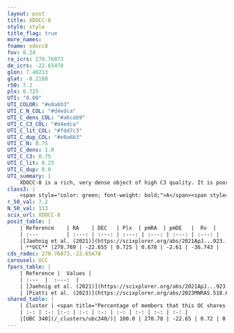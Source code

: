 ```yaml
---
layout: post
title: XDOCC-8
style: style
title_flag: true
more_names: 
fname: xdocc8
fov: 0.24
ra_icrs: 270.76873
de_icrs: -22.65478
glon: 7.40213
glat: -0.2188
r50: 7.2
plx: 0.725
UTI: "0.00"
UTI_COLOR: "#e0a6b3"
UTI_C_N_COL: "#d4edca"
UTI_C_dens_COL: "#a6cab9"
UTI_C_C3_COL: "#d4edca"
UTI_C_lit_COL: "#fdd7c3"
UTI_C_dup_COL: "#e0a6b3"
UTI_C_N: 0.75
UTI_C_dens: 1.0
UTI_C_C3: 0.75
UTI_C_lit: 0.25
UTI_C_dup: 0.0
UTI_summary: |
    XDOCC-8 is a rich, very dense object of high C3 quality. It is poorly studied in the literature.<br><br><span style="color: #99180f; font-weight: bold;">Warning: </span>This is very likely a duplicate object, which shares a large percentage of members with at least one previously reported entry.
class3: |
    <span style="color: green; font-weight: bold;">A</span><span style="color: #FFC300; font-weight: bold;">B</span>
r_50_val: 7.2
N_50_val: 113
scix_url: XDOCC-8
posit_table: |
    | Reference    | RA    | DEC   | Plx  | pmRA  | pmDE   |  Rv  |
    | :---         | :---: | :---: | :---: | :---: | :---: | :---: |
    |[Jaehnig et al. (2021)](https://scixplorer.org/abs/2021ApJ...923..129J) | 270.759 | -22.727 | 0.735 | 0.67 | -2.575 | -- |
    | **UCC** |270.769 | -22.655 | 0.725 | 0.678 | -2.61 | -36.743 | 
cds_radec: 270.76873,-22.65478
carousel: UCC
fpars_table: |
    | Reference |  Values |
    | :---  |  :---:  |
    | [Jaehnig et al. (2021)](https://scixplorer.org/abs/2021ApJ...923..129J) | `Avmag=2.499, Dist=1511.88, logAge=7.519` |
    | [Piatti et al. (2023)](https://scixplorer.org/abs/2023MNRAS.518.6216P) | `Log(t)=8.75, [Fe/H]=0.34, Mass=661, binar_fr=0.4` |
shared_table: |
    | Cluster | <span title="Percentage of members that this OC shares with the ones listed">%</span>   | RA   | DEC   | Plx   | pmRA  | pmDE  | Rv | UTI |
    | :-: | :-: |:-: | :-: | :-: | :-: | :-: | :-: | :-: |
    |[UBC 340](/_clusters/ubc340/)| 100.0 | 270.78 | -22.65 | 0.72 | 0.68 | -2.6 | -38.6 |0.83 |
---
```

